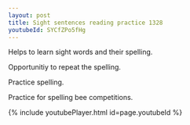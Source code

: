 ```yaml
---
layout: post
title: Sight sentences reading practice 1328
youtubeId: SYCfZPo5fHg
---
```

 
 
Helps to learn sight words and their spelling.

Opportunitiy to repeat the spelling. 

Practice spelling. 
 
Practice for spelling bee competitions. 
 
{% include youtubePlayer.html id=page.youtubeId %}
 
 
